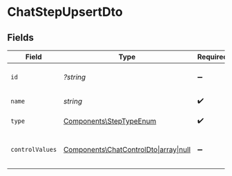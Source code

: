 # ChatStepUpsertDto


## Fields

| Field                                                                                             | Type                                                                                              | Required                                                                                          | Description                                                                                       |
| ------------------------------------------------------------------------------------------------- | ------------------------------------------------------------------------------------------------- | ------------------------------------------------------------------------------------------------- | ------------------------------------------------------------------------------------------------- |
| `id`                                                                                              | *?string*                                                                                         | :heavy_minus_sign:                                                                                | Unique identifier of the step                                                                     |
| `name`                                                                                            | *string*                                                                                          | :heavy_check_mark:                                                                                | Name of the step                                                                                  |
| `type`                                                                                            | [Components\StepTypeEnum](../../Models/Components/StepTypeEnum.md)                                | :heavy_check_mark:                                                                                | Type of the step                                                                                  |
| `controlValues`                                                                                   | [Components\ChatControlDto\|array\|null](../../Models/Components/ChatStepUpsertDtoControlValues.md) | :heavy_minus_sign:                                                                                | Control values for the Chat step.                                                                 |